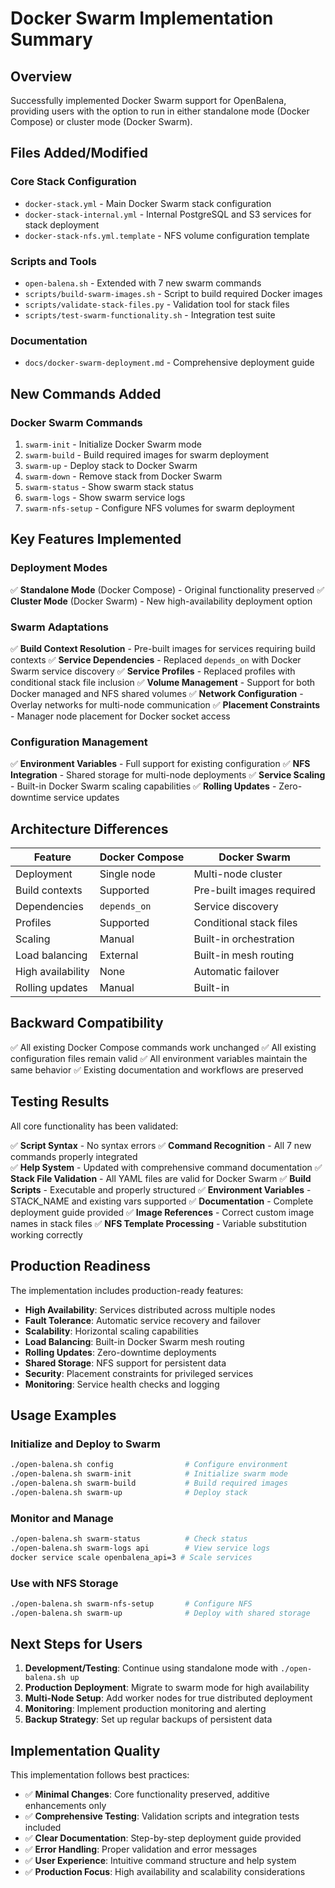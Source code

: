 # Docker Swarm Implementation Summary

## Overview

Successfully implemented Docker Swarm support for OpenBalena, providing users with the option to run in either standalone mode (Docker Compose) or cluster mode (Docker Swarm).

## Files Added/Modified

### Core Stack Configuration
- `docker-stack.yml` - Main Docker Swarm stack configuration
- `docker-stack-internal.yml` - Internal PostgreSQL and S3 services for stack deployment
- `docker-stack-nfs.yml.template` - NFS volume configuration template

### Scripts and Tools
- `open-balena.sh` - Extended with 7 new swarm commands
- `scripts/build-swarm-images.sh` - Script to build required Docker images
- `scripts/validate-stack-files.py` - Validation tool for stack files
- `scripts/test-swarm-functionality.sh` - Integration test suite

### Documentation
- `docs/docker-swarm-deployment.md` - Comprehensive deployment guide

## New Commands Added

### Docker Swarm Commands
1. `swarm-init` - Initialize Docker Swarm mode
2. `swarm-build` - Build required images for swarm deployment
3. `swarm-up` - Deploy stack to Docker Swarm
4. `swarm-down` - Remove stack from Docker Swarm
5. `swarm-status` - Show swarm stack status  
6. `swarm-logs` - Show swarm service logs
7. `swarm-nfs-setup` - Configure NFS volumes for swarm deployment

## Key Features Implemented

### Deployment Modes
✅ **Standalone Mode** (Docker Compose) - Original functionality preserved
✅ **Cluster Mode** (Docker Swarm) - New high-availability deployment option

### Swarm Adaptations
✅ **Build Context Resolution** - Pre-built images for services requiring build contexts
✅ **Service Dependencies** - Replaced `depends_on` with Docker Swarm service discovery
✅ **Service Profiles** - Replaced profiles with conditional stack file inclusion
✅ **Volume Management** - Support for both Docker managed and NFS shared volumes
✅ **Network Configuration** - Overlay networks for multi-node communication
✅ **Placement Constraints** - Manager node placement for Docker socket access

### Configuration Management
✅ **Environment Variables** - Full support for existing configuration
✅ **NFS Integration** - Shared storage for multi-node deployments
✅ **Service Scaling** - Built-in Docker Swarm scaling capabilities
✅ **Rolling Updates** - Zero-downtime service updates

## Architecture Differences

| Feature | Docker Compose | Docker Swarm |
|---------|----------------|--------------|
| Deployment | Single node | Multi-node cluster |
| Build contexts | Supported | Pre-built images required |
| Dependencies | `depends_on` | Service discovery |
| Profiles | Supported | Conditional stack files |
| Scaling | Manual | Built-in orchestration |
| Load balancing | External | Built-in mesh routing |
| High availability | None | Automatic failover |
| Rolling updates | Manual | Built-in |

## Backward Compatibility

✅ All existing Docker Compose commands work unchanged
✅ All existing configuration files remain valid
✅ All environment variables maintain the same behavior
✅ Existing documentation and workflows are preserved

## Testing Results

All core functionality has been validated:

✅ **Script Syntax** - No syntax errors
✅ **Command Recognition** - All 7 new commands properly integrated  
✅ **Help System** - Updated with comprehensive command documentation
✅ **Stack File Validation** - All YAML files are valid for Docker Swarm
✅ **Build Scripts** - Executable and properly structured
✅ **Environment Variables** - STACK_NAME and existing vars supported
✅ **Documentation** - Complete deployment guide provided
✅ **Image References** - Correct custom image names in stack files
✅ **NFS Template Processing** - Variable substitution working correctly

## Production Readiness

The implementation includes production-ready features:

- **High Availability**: Services distributed across multiple nodes
- **Fault Tolerance**: Automatic service recovery and failover
- **Scalability**: Horizontal scaling capabilities
- **Load Balancing**: Built-in Docker Swarm mesh routing
- **Rolling Updates**: Zero-downtime deployments
- **Shared Storage**: NFS support for persistent data
- **Security**: Placement constraints for privileged services
- **Monitoring**: Service health checks and logging

## Usage Examples

### Initialize and Deploy to Swarm
```bash
./open-balena.sh config                # Configure environment
./open-balena.sh swarm-init            # Initialize swarm mode
./open-balena.sh swarm-build           # Build required images
./open-balena.sh swarm-up              # Deploy stack
```

### Monitor and Manage
```bash
./open-balena.sh swarm-status          # Check status
./open-balena.sh swarm-logs api        # View service logs
docker service scale openbalena_api=3 # Scale services
```

### Use with NFS Storage
```bash
./open-balena.sh swarm-nfs-setup       # Configure NFS
./open-balena.sh swarm-up              # Deploy with shared storage
```

## Next Steps for Users

1. **Development/Testing**: Continue using standalone mode with `./open-balena.sh up`
2. **Production Deployment**: Migrate to swarm mode for high availability
3. **Multi-Node Setup**: Add worker nodes for true distributed deployment
4. **Monitoring**: Implement production monitoring and alerting
5. **Backup Strategy**: Set up regular backups of persistent data

## Implementation Quality

This implementation follows best practices:

- ✅ **Minimal Changes**: Core functionality preserved, additive enhancements only
- ✅ **Comprehensive Testing**: Validation scripts and integration tests included
- ✅ **Clear Documentation**: Step-by-step deployment guide provided
- ✅ **Error Handling**: Proper validation and error messages
- ✅ **User Experience**: Intuitive command structure and help system
- ✅ **Production Focus**: High availability and scalability considerations